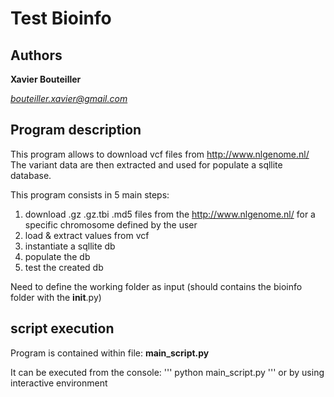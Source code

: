 # Test Bioinfo

## Authors

**Xavier Bouteiller**

*bouteiller.xavier@gmail.com* 

## Program description

This program allows to download vcf files from http://www.nlgenome.nl/
The variant data are then extracted and used for populate a sqllite database.

This program consists in 5 main steps:

1. download .gz .gz.tbi .md5 files from the http://www.nlgenome.nl/ for a specific chromosome defined by the user
2. load & extract values from vcf
3. instantiate a sqllite db
4. populate the db
5. test the created db

Need to define the working folder as input (should contains the bioinfo folder with the __init__.py)

## script execution
Program is contained within file: **main_script.py**

It can be executed from the console:
'''
python main_script.py
'''
or by using interactive environment
